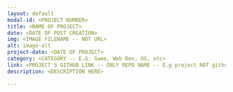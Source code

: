 ```yaml
---
layout: default
modal-id: <PROJECT NUMBER>
title: <NAME OF PROJECT>
date: <DATE OF POST CREATION>
img: <IMAGE FILENAME -- NOT URL>
alt: image-alt
project-date: <DATE OF PROJECT>
category: <CATEGORY -- E.G: Game, Web Dev, OS, etc>
link: <PROJECT'S GITHUB LINK -- ONLY REPO NAME -- E.g project NOT github.com/dd/project>
description: <DESCRIPTION HERE>

---
```


